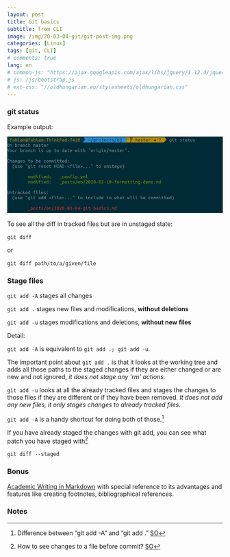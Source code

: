 ```yaml
---
layout: post
title: Git basics
subtitle: from CLI
image: /img/20-03-04-git/git-post-img.png
categories: [Linux]
tags: [git, CLI]
# comments: true
lang: en
# common-js: "https://ajax.googleapis.com/ajax/libs/jquery/1.12.4/jquery.min.js"
# js: /js/bootstrap.js
# ext-css: "//oldhungarian.eu/stylesheets/oldhungarian.css"
---
```

### git status 

Example output:

![git status](/img/20-03-04-git/git-status.png)

To see all the diff in tracked files but are in unstaged state:

    git diff

or

    git diff path/to/a/given/file


### Stage files


`git add -A` stages all changes

`git add .` stages new files and modifications, **without deletions**

`git add -u` stages modifications and deletions, **without new files**

Detail:

`git add -A` is equivalent to `git add .; git add -u`.

The important point about `git add .` is that it looks at the working tree and adds all those paths to the staged changes if they are either changed or are new and not ignored, _it does not stage any 'rm' actions._

`git add -u` looks at all the already tracked files and stages the changes to those files if they are different or if they have been removed. _It does not add any new files, it only stages changes to already tracked files._

`git add -A` is a handy shortcut for doing both of those.[^note2]


If you have already staged the changes with git add, you can see what patch you have staged with[^note1]

    git diff --staged

### Bonus

[Academic Writing in Markdown](https://youtu.be/hpAJMSS8pvs) with special reference to its advantages and features like creating footnotes, bibliographical references.

### Notes

[^note1]: How to see changes to a file before commit? [SO](https://stackoverflow.com/questions/13787109/how-to-see-changes-to-a-file-before-commit/13787903)
[^note2]: Difference between “git add -A” and “git add .” [SO](https://stackoverflow.com/questions/572549/difference-between-git-add-a-and-git-add)

